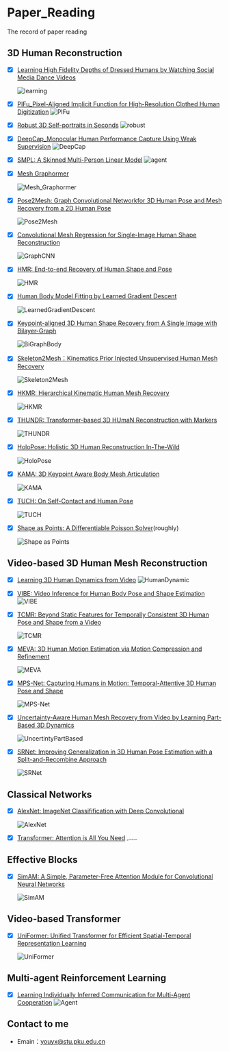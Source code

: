 # Paper_Reading
The record of paper reading

## 3D Human Reconstruction

- [x] [Learning High Fidelity Depths of Dressed Humans by Watching Social Media Dance Videos](./learning)

  ![learning](./covers/learning.png)


- [x] [PIFu_Pixel-Aligned Implicit Function for High-Resolution Clothed Human Digitization](./PIFu)
  ![PIFu](./covers/PIFu.png)


- [x] [Robust 3D Self-portraits in Seconds](./robust)
  ![robust](./covers/robust.png)


- [x] [DeepCap_Monocular Human Performance Capture Using Weak Supervision](./Deep)
  ![DeepCap](./covers/DeepCap.png)


- [x] [SMPL: A Skinned Multi-Person Linear Model](./SMPL)
  ![agent](./covers/SMPL.png)

- [x] [Mesh Graphormer](./Mesh_Graphormer)

  ![Mesh_Graphormer](./covers/Mesh_Graphormer.png)

- [x] [Pose2Mesh: Graph Convolutional Networkfor 3D Human Pose and Mesh Recovery from a 2D Human Pose](./Pose2Mesh)

  ![Pose2Mesh](./covers/Pose2Mesh.png)

- [x] [Convolutional Mesh Regression for Single-Image Human Shape Reconstruction](./GraphCMR)

  ![GraphCNN](./covers/GraphCMR.png)

- [x] [HMR: End-to-end Recovery of Human Shape and Pose](./HMR)

  ![HMR](./covers/HMR.png)
  
- [x] [Human Body Model Fitting by Learned Gradient Descent](./LearnedGradientDescent)

  ![LearnedGradientDescent](./covers/LearnedGradientDescent.png)
  
- [x] [Keypoint-aligned 3D Human Shape Recovery from A Single Image with Bilayer-Graph](./BiGraphBody)

  ![BiGraphBody](./covers/BiGraphBody.png)
  
- [x] [Skeleton2Mesh：Kinematics Prior Injected Unsupervised Human Mesh Recovery](./Skeleton2Mesh)

  ![Skeleton2Mesh](./covers/Skeleton2Mesh.png)
  
- [x] [HKMR: Hierarchical Kinematic Human Mesh Recovery](./HKMR)

  ![HKMR](./covers/HKMR.png)
  
- [x] [THUNDR: Transformer-based 3D HUmaN Reconstruction with Markers](./THUNDR)

  ![THUNDR](./covers/THUNDR.png)
  
- [x] [HoloPose: Holistic 3D Human Reconstruction In-The-Wild](./HoloPose)

  ![HoloPose](./covers/HoloPose.png)
  
- [x] [KAMA: 3D Keypoint Aware Body Mesh Articulation](./KAMA)

  ![KAMA](./covers/KAMA.png)
  
- [x] [TUCH: On Self-Contact and Human Pose](./TUCH)

  ![TUCH](./covers/TUCH.png)

- [x] [Shape as Points: A Differentiable Poisson Solver](./Shape_as_Points)(roughly)

  ![Shape as Points](./covers/Shape_as_Points.png)

## Video-based 3D Human Mesh Reconstruction

- [x] [Learning 3D Human Dynamics from Video](./HumanDynamic)
  ![HumanDynamic](./covers/humandynamic.png)

- [x] [VIBE: Video Inference for Human Body Pose and Shape Estimation](./VIBE)
  ![VIBE](./covers/VIBE.png)

- [x] [TCMR: Beyond Static Features for Temporally Consistent 3D Human Pose and Shape from a Video](./TCMR)

  ![TCMR](./covers/TCMR.png)

- [x] [MEVA: 3D Human Motion Estimation via Motion Compression and Refinement](./MEVA)

  ![MEVA](./covers/MEVA.png)

- [x] [MPS-Net: Capturing Humans in Motion: Temporal-Attentive 3D Human Pose and Shape](./MPS-Net)

  ![MPS-Net](./covers/MPS-Net.png)
  
- [x] [Uncertainty-Aware Human Mesh Recovery from Video by Learning Part-Based 3D Dynamics](./UncertintyPartBased)

  ![UncertintyPartBased](./covers/UncertintyPartBased.png)
  
- [x] [SRNet: Improving Generalization in 3D Human Pose Estimation with a Split-and-Recombine Approach](./SRNet)

  ![SRNet](./covers/srnet.png)

## Classical Networks

- [x] [AlexNet: ImageNet Classifification with Deep Convolutional](./AlexNet)
  
  ![AlexNet](./covers/AlexNet.png)
  
- [x] [Transformer: Attention is All You Need](./Transformer)
  <img src="./covers/Transformer.png" alt="Transformer" style="zoom: 25%;" />

## Effective Blocks

- [x] [SimAM: A Simple, Parameter-Free Attention Module for Convolutional Neural Networks](./SimAM)

  ![SimAM](./covers/SimAM.png)
  

## Video-based Transformer

- [x] [UniFormer: Unified Transformer for Efficient Spatial-Temporal Representation Learning](./Uniformer)

  ![UniFormer](./covers/UniFormer.png)

## Multi-agent Reinforcement Learning

- [x] [Learning Individually Inferred Communication for Multi-Agent Cooperation](./Agent)
  ![Agent](./covers/Agent.png)

## Contact to me

- Emain：[youyx@stu.pku.edu.cn](mailto:youyx@stu.pku.edu.cn)

